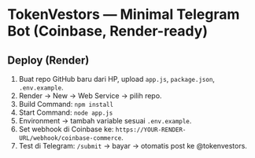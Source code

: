 # TokenVestors — Minimal Telegram Bot (Coinbase, Render-ready)

## Deploy (Render)
1. Buat repo GitHub baru dari HP, upload `app.js`, `package.json`, `.env.example`.
2. Render → New → Web Service → pilih repo.
3. Build Command: `npm install`
4. Start Command: `node app.js`
5. Environment → tambah variable sesuai `.env.example`.
6. Set webhook di Coinbase ke: `https://YOUR-RENDER-URL/webhook/coinbase-commerce`.
7. Test di Telegram: `/submit` → bayar → otomatis post ke @tokenvestors.
